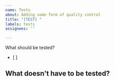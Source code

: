 ```yaml
---
name: Tests
about: Adding some form of quality control
title: "[TEST] "
labels: tests
assignees: ''

---
```


What should be tested?
- [ ] 

What doesn't have to be tested?
-
